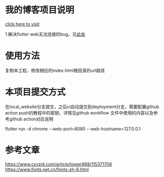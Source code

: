 # 我的博客项目说明

[click here to visit](https://kuro7766.github.io/BlogProject/build/web/index.html)

1.解决flutter web无法连接的bug，见[此处](https://github.com/flutter/flutter/issues/53338)


# 使用方法
复制本工程，修改相应的index.html根目录的url路径

# 本项目提交方式

在local_website分支提交，之后ci自动提交到deployment分支，需要配置github action push的教程中的密钥，详情见github workflow 文件中使用的内容以及参考github action对应说明

flutter run -d chrome --web-port=8080 --web-hostname=127.0.0.1
# 参考文章
https://www.cxyzjd.com/article/tower888/115371706
https://www.fonts.net.cn/fonts-zh-6.html